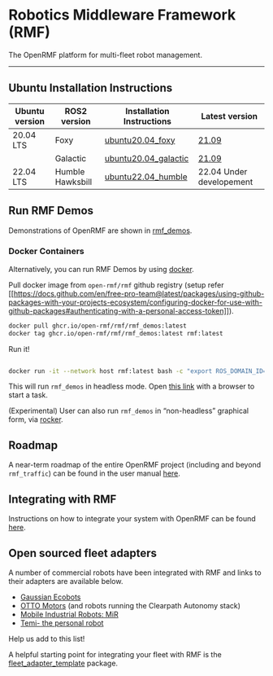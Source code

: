 # Robotics Middleware Framework (RMF)

The OpenRMF platform for multi-fleet robot management.

---

## Ubuntu Installation Instructions

| Ubuntu version | ROS2 version     | Installation Instructions                              | Latest version                                              |
| -------------- | ---------------- | ------------------------------------------------------ | ----------------------------------------------------------- |
| 20.04 LTS      | Foxy             | [ubuntu20.04_foxy](./docs/ubuntu20.04_foxy.md)         | [21.09](https://github.com/open-rmf/rmf/releases/tag/21.09) |
|                | Galactic         | [ubuntu20.04_galactic](./docs/ubuntu20.04_galactic.md) | [21.09](https://github.com/open-rmf/rmf/releases/tag/21.09) |
| 22.04 LTS      | Humble Hawksbill | [ubuntu22.04_humble](./docs/ubuntu22.04_humble.md)     | 22.04 Under developement |                      |

## Run RMF Demos

Demonstrations of OpenRMF are shown in [rmf_demos](https://github.com/open-rmf/rmf_demos/).

### Docker Containers

Alternatively, you can run RMF Demos by using [docker](https://docs.docker.com/engine/install/ubuntu/).

Pull docker image from `open-rmf/rmf` github registry (setup refer [[https://docs.github.com/en/free-pro-team@latest/packages/using-github-packages-with-your-projects-ecosystem/configuring-docker-for-use-with-github-packages#authenticating-with-a-personal-access-token]]).

```bash
docker pull ghcr.io/open-rmf/rmf/rmf_demos:latest
docker tag ghcr.io/open-rmf/rmf/rmf_demos:latest rmf:latest
```

Run it!

```bash

docker run -it --network host rmf:latest bash -c "export ROS_DOMAIN_ID=9; ros2 launch rmf_demos_gz office.launch.xml headless:=1"
```

This will run `rmf_demos` in headless mode. Open [this link](https://open-rmf.github.io/rmf-panel-js/) with a browser to start a task.

(Experimental) User can also run `rmf_demos` in “non-headless” graphical form, via [rocker](https://github.com/osrf/rocker).

## Roadmap

A near-term roadmap of the entire OpenRMF project (including and beyond `rmf_traffic`) can be found in the user manual [here](https://osrf.github.io/ros2multirobotbook/roadmap.html).

## Integrating with RMF

Instructions on how to integrate your system with OpenRMF can be found [here](https://osrf.github.io/ros2multirobotbook/integration.html).

## Open sourced fleet adapters

A number of commercial robots have been integrated with RMF and links to their adapters are available below.

- [Gaussian Ecobots](https://github.com/open-rmf/fleet_adapter_ecobot)
- [OTTO Motors](https://github.com/open-rmf/fleet_adapter_clearpath) (and robots running the Clearpath Autonomy stack)
- [Mobile Industrial Robots: MiR](https://github.com/osrf/fleet_adapter_mir)
- [Temi- the personal robot](https://github.com/open-rmf/temi_fleet_adapter_python)

Help us add to this list!

A helpful starting point for integrating your fleet with RMF is the [fleet_adapter_template](https://github.com/open-rmf/free_fleet) package.
